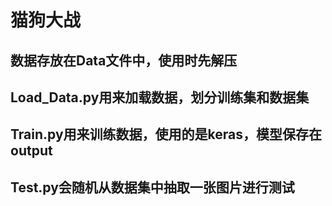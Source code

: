 # 猫狗大战
## 数据存放在Data文件中，使用时先解压
## Load_Data.py用来加载数据，划分训练集和数据集
## Train.py用来训练数据，使用的是keras，模型保存在output
## Test.py会随机从数据集中抽取一张图片进行测试

